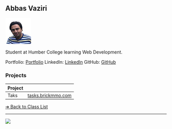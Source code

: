 <style>@import url("//readme.codeadam.ca/readme.css");</style>

## Abbas Vaziri

![Abbas Vaziri](../images/abiasv.jpg)

Student at Humber College learning Web Development.

Portfolio: [Portfolio](https://vaziri.fiachehr.ir/)
LinkedIn: [LinkedIn](https://www.linkedin.com/in/abbasvaziri/)
GitHub: [GitHub](https://abiasV.github.com)

### Projects

| Project |                                          |
| ------- | ---------------------------------------- |
| Taks    | [tasks.brickmmo.com](https://tasks.brickmmo.com/) |

[&#10132; Back to Class List](/)

---

<a href="https://brickmmo.com">
<img src="https://brickmmo.com/images/brickmmo-logo-horizontal.jpg" width="100">
</a>
